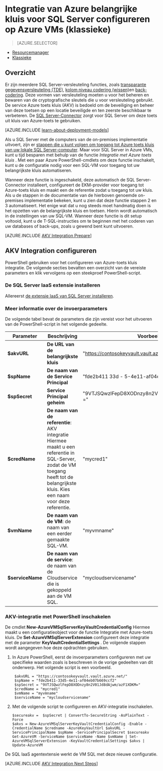<properties
    pageTitle="Integratie van Azure belangrijke kluis voor SQL Server configureren op Azure VMs (klassieke)"
    description="Leer hoe u de configuratie van SQL Server-versleuteling voor gebruik met Azure-toets kluis automatiseren. Dit onderwerp wordt uitgelegd hoe u Azure-toets kluis integratie met SQL Server virtuele machines in het implementatiemodel klassieke maken."
    services="virtual-machines-windows"
    documentationCenter=""
    authors="rothja"
    manager="jhubbard"
    editor=""
    tags="azure-service-management"/>

<tags
    ms.service="virtual-machines-windows"
    ms.devlang="na"
    ms.topic="article"
    ms.tgt_pltfrm="vm-windows-sql-server"
    ms.workload="infrastructure-services"
    ms.date="09/26/2016"
    ms.author="jroth"/>

# <a name="configure-azure-key-vault-integration-for-sql-server-on-azure-vms-classic"></a>Integratie van Azure belangrijke kluis voor SQL Server configureren op Azure VMs (klassieke)

> [AZURE.SELECTOR]
- [Resourcemanager](virtual-machines-windows-ps-sql-keyvault.md)
- [Klassieke](virtual-machines-windows-classic-ps-sql-keyvault.md)

## <a name="overview"></a>Overzicht
Er zijn meerdere SQL Server-versleuteling functies, zoals [transparante gegevensversleuteling (TDE)](https://msdn.microsoft.com/library/bb934049.aspx), [kolom niveau codering (wissen)](https://msdn.microsoft.com/library/ms173744.aspx)en [back-codering](https://msdn.microsoft.com/library/dn449489.aspx). Deze vormen van versleuteling moeten u voor het beheren en bewaren van de cryptografische sleutels die u voor versleuteling gebruikt. De service Azure toets kluis (AKV) is bedoeld om de beveiliging en beheer van deze toetsen op een locatie beveiligde en ten zeerste beschikbaar te verbeteren. De [SQL Server-Connector](http://www.microsoft.com/download/details.aspx?id=45344) zorgt voor SQL Server om deze toets uit kluis van Azure-toets te gebruiken.

[AZURE.INCLUDE [learn-about-deployment-models](../../includes/learn-about-deployment-models-classic-include.md)]

Als u SQL Server met de computers van de on-premises implementatie uitvoert, zijn er [stappen die u kunt volgen om toegang tot Azure toets kluis van uw lokale SQL Server-computer](https://msdn.microsoft.com/library/dn198405.aspx). Maar voor SQL Server in Azure VMs, kunt u tijd besparen met behulp van de functie *Integratie met Azure toets kluis* . Met een paar Azure PowerShell-cmdlets om deze functie inschakelt, kunt u de configuratie nodig voor een SQL-VM voor toegang tot uw belangrijkste kluis automatiseren.

Wanneer deze functie is ingeschakeld, deze automatisch de SQL Server-Connector installeert, configureert de EKM-provider voor toegang tot Azure-toets kluis en maakt een de referentie zodat u toegang tot uw kluis. Als u de stappen in de documentatie van de hierboven genoemde on-premises implementatie bekeken, kunt u zien dat deze functie stappen 2 en 3 automatiseert. Het enige wat dat u nog steeds moet handmatig doen is het opzetten van de belangrijkste kluis en toetsen. Hierin wordt automatisch in de instellingen van uw SQL-VM. Wanneer deze functie is dit setup voltooid, kunt u de T-SQL-instructies om te beginnen met het coderen van uw databases of back-ups, zoals u gewend bent kunt uitvoeren.

[AZURE.INCLUDE [AKV Integration Prepare](../../includes/virtual-machines-sql-server-akv-prepare.md)]

## <a name="configure-akv-integration"></a>AKV Integration configureren
PowerShell gebruiken voor het configureren van Azure-toets kluis integratie. De volgende secties bevatten een overzicht van de vereiste parameters en klik vervolgens op een steekproef PowerShell-script.

### <a name="install-the-sql-server-iaas-extension"></a>De SQL Server IaaS extensie installeren

Allereerst [de extensie IaaS van SQL Server installeren](virtual-machines-windows-classic-sql-server-agent-extension.md).

### <a name="understand-the-input-parameters"></a>Meer informatie over de invoerparameters
De volgende tabel bevat de parameters die zijn vereist voor het uitvoeren van de PowerShell-script in het volgende gedeelte.

|Parameter|Beschrijving|Voorbeeld|
|---|---|---|
|**$akvURL**|**De URL van de belangrijkste kluis**|"https://contosokeyvault.vault.azure.net/"|
|**$spName**|**De naam van de Service Principal**|"fde2b411 33d - 5-4e11-af04eb07b669ccf2"|
|**$spSecret**|**Service Principal geheim**|"9VTJSQwzlFepD8XODnzy8n2V01Jd8dAjwm/azF1XDKM ="|
|**$credName**|**De naam van de referentie**: AKV integratie Hiermee maakt u een referentie in SQL-Server, zodat de VM toegang heeft tot de belangrijkste kluis. Kies een naam voor deze referentie.|"mycred1"|
|**$vmName**|**De naam van de VM**: de naam van een eerder gemaakte SQL-VM.|"myvmname"|
|**$serviceName**|**De naam van de service**: de naam van de Cloudservice die is gekoppeld aan de VM SQL.|"mycloudservicename"|

### <a name="enable-akv-integration-with-powershell"></a>AKV-integratie met PowerShell inschakelen
De cmdlet **New-AzureVMSqlServerKeyVaultCredentialConfig** Hiermee maakt u een configuratieobject voor de functie Integratie met Azure-toets kluis. De **Set-AzureVMSqlServerExtension** configureert deze integratie met de parameter **KeyVaultCredentialSettings** . De volgende stappen wordt aangegeven hoe deze opdrachten gebruiken.

1. In Azure PowerShell, eerst de invoerparameters configureren met uw specifieke waarden zoals is beschreven in de vorige gedeelten van dit onderwerp. Het volgende script is een voorbeeld.

        $akvURL = "https://contosokeyvault.vault.azure.net/"
        $spName = "fde2b411-33d5-4e11-af04eb07b669ccf2"
        $spSecret = "9VTJSQwzlFepD8XODnzy8n2V01Jd8dAjwm/azF1XDKM="
        $credName = "mycred1"
        $vmName = "myvmname"
        $serviceName = "mycloudservicename"
2.  Met de volgende script te configureren en AKV-integratie inschakelen.

        $secureakv =  $spSecret | ConvertTo-SecureString -AsPlainText -Force
        $akvs = New-AzureVMSqlServerKeyVaultCredentialConfig -Enable -CredentialName $credname -AzureKeyVaultUrl $akvURL -ServicePrincipalName $spName -ServicePrincipalSecret $secureakv
        Get-AzureVM -ServiceName $serviceName -Name $vmName | Set-AzureVMSqlServerExtension -KeyVaultCredentialSettings $akvs | Update-AzureVM

De SQL IaaS agentextensie werkt de VM SQL met deze nieuwe configuratie.

[AZURE.INCLUDE [AKV Integration Next Steps](../../includes/virtual-machines-sql-server-akv-next-steps.md)]
